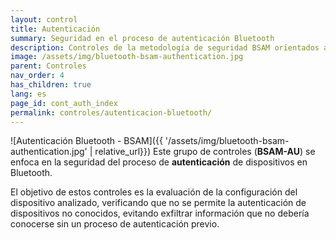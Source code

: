 ```yaml
---
layout: control
title: Autenticación
summary: Seguridad en el proceso de autenticación Bluetooth
description: Controles de la metodología de seguridad BSAM orientados al proceso de autenticación de dispositivos en Bluetooth
image: /assets/img/bluetooth-bsam-authentication.jpg
parent: Controles
nav_order: 4
has_children: true
lang: es
page_id: cont_auth_index
permalink: controles/autenticacion-bluetooth/
---
```


![Autenticación Bluetooth - BSAM]({{ '/assets/img/bluetooth-bsam-authentication.jpg' | relative_url}})
Este grupo de controles (**BSAM-AU**) se enfoca en la seguridad del proceso de **autenticación** de dispositivos en Bluetooth.

El objetivo de estos controles es la evaluación de la configuración del dispositivo analizado, verificando que no se permite la autenticación de dispositivos no conocidos, evitando exfiltrar información que no debería conocerse sin un proceso de autenticación previo.
